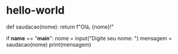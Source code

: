 # hello-world
def saudacao(nome):
    return f"Olá, {nome}!"

if __name__ == "__main__":
    nome = input("Digite seu nome: ")
    mensagem = saudacao(nome)
    print(mensagem)
